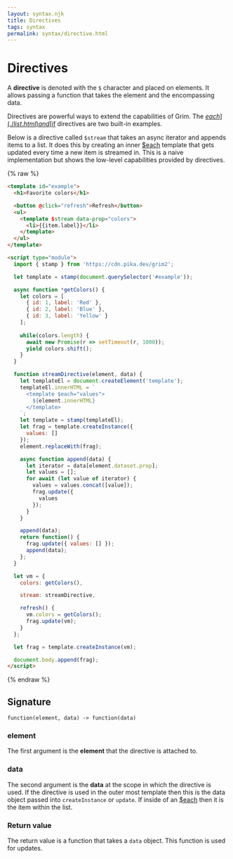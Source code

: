 ```yaml
---
layout: syntax.njk
title: Directives
tags: syntax
permalink: syntax/directive.html
---
```


# Directives

A __directive__ is denoted with the `$` character and placed on elements. It allows passing a function that takes the element and the encompassing data.

Directives are powerful ways to extend the capabilities of Grim. The [$each](./list.html) and [$if](./conditional.html) directives are two built-in examples.

Below is a directive called `$stream` that takes an async iterator and appends items to a list. It does this by creating an inner [$each](./list.html) template that gets updated every time a new item is streamed in. This is a naive implementation but shows the low-level capabilities provided by directives.

<live-example src="./examples/colors-stream.js">

{% raw %}
```html
<template id="example">
  <h1>Favorite colors</h1>

  <button @click="refresh">Refresh</button>
  <ul>
    <template $stream data-prop="colors">
      <li>{{item.label}}</li>
    </template>
  </ul>
</template>

<script type="module">
  import { stamp } from 'https://cdn.pika.dev/grim2';

  let template = stamp(document.querySelector('#example'));

  async function *getColors() {
    let colors = [
      { id: 1, label: 'Red' },
      { id: 2, label: 'Blue' },
      { id: 3, label: 'Yellow' }
    ];
  
    while(colors.length) {
      await new Promise(r => setTimeout(r, 1000));
      yield colors.shift();
    }
  }

  function streamDirective(element, data) {
    let templateEl = document.createElement('template');
    templateEl.innerHTML = `
      <template $each="values">
        ${element.innerHTML}
      </template>
    `;
    let template = stamp(templateEl);
    let frag = template.createInstance({
      values: []
    });
    element.replaceWith(frag);

    async function append(data) {
      let iterator = data[element.dataset.prop];
      let values = [];
      for await (let value of iterator) {
        values = values.concat([value]);
        frag.update({
          values
        });
      }
    }

    append(data);
    return function() {
      frag.update({ values: [] });
      append(data);
    };
  }

  let vm = {
    colors: getColors(),

    stream: streamDirective,

    refresh() {
      vm.colors = getColors();
      frag.update(vm);
    }
  };

  let frag = template.createInstance(vm);

  document.body.append(frag);
</script>
```
{% endraw %}

</live-example>

## Signature

`function(element, data) -> function(data)`

### element

The first argument is the __element__ that the directive is attached to.

### data

The second argument is the __data__ at the scope in which the directive is used. If the directive is used in the outer most template then this is the data object passed into `createInstance` or `update`. If inside of an [$each](./list.html) then it is the item within the list.

### Return value

The return value is a function that takes a `data` object. This function is used for updates.